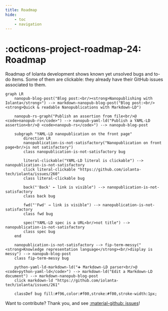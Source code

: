 ```yaml
---
title: Roadmap
hide:
    - toc
    - navigation
---
```


# :octicons-project-roadmap-24: Roadmap

Roadmap of Iolanta development shows known yet unsolved bugs and to-do items. Some of them are clickable: they already have their GitHub issues associated to them.

```mermaid
graph LR
    nanopub-blog-post("Blog post:<br/><strong>Nanopublishing with Iolanta</strong>") --> markdown-nanopub-blog-post("Blog post:<br/><strong>Quick & readable Nanopublications with Markdown-LD")
    
    nanopub-rs-graph("Publish an assertion from file<br/>@ <code>nanopub-rs</code>") --> nanopub-yaml-ld("Publish a YAML-LD assertion<br/>@ <code>nanopub-rs</code>") --> nanopub-blog-post
    
    subgraph "YAML-LD nanopublication on the front page"
        direction LR
        nanopublication-is-not-satisfactory("Nanopublication on front page<br/>is not satisfactory")
        class nanopublication-is-not-satisfactory bug
        
        literal-clickable("YAML-LD literal is clickable") --> nanopublication-is-not-satisfactory
        click literal-clickable "https://github.com/iolanta-tech/iolanta/issues/260"
        class literal-clickable bug
        
        back("'Back' ← link is visible") --> nanopublication-is-not-satisfactory
        class back bug
    
        fwd("'Fwd' → link is visible") --> nanopublication-is-not-satisfactory
        class fwd bug
            
        spec("YAML-LD spec is a URL<br/>not title") --> nanopublication-is-not-satisfactory
        class spec bug
    end
    
    nanopublication-is-not-satisfactory --> fip-term-messy("<strong>Knowledge representation language</strong><br/>display is messy") --> nanopub-blog-post
    class fip-term-messy bug
    
    python-yaml-ld-markdown-ld("➕ Markdown-LD parser<br/>@ <code>python-yaml-ld</code>") --> markdown-ld("Edit a Markdown-LD document") --> markdown-nanopub-blog-post
    click markdown-ld "https://github.com/iolanta-tech/iolanta/issues/261"
        
    classDef bug fill:#f96,color:#f00,stroke:#f00,stroke-width:1px;
```

Want to contribute? Thank you, and see [:material-github: issues](https://github.com/iolanta-tech/iolanta/issues)!